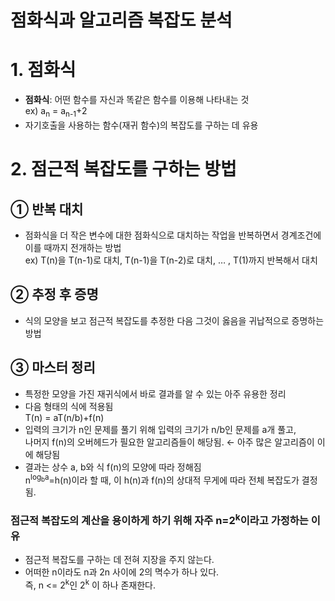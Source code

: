 점화식과 알고리즘 복잡도 분석
==
# 1. 점화식
- **점화식**: 어떤 함수를 자신과 똑같은 함수를 이용해 나타내는 것  
  ex) a<sub>n</sub> = a<sub>n-1</sub>+2  
- 자기호출을 사용하는 함수(재귀 함수)의 복잡도를 구하는 데 유용  
  
    
# 2. 점근적 복잡도를 구하는 방법
## ① 반복 대치
- 점화식을 더 작은 변수에 대한 점화식으로 대치하는 작업을 반복하면서 경계조건에 이를 때까지 전개하는 방법  
  ex) T(n)을 T(n-1)로 대치, T(n-1)을 T(n-2)로 대치, … , T(1)까지 반복해서 대치   
  
## ② 추정 후 증명  
- 식의 모양을 보고 점근적 복잡도를 추정한 다음 그것이 옳음을 귀납적으로 증명하는 방법  

## ③ 마스터 정리 
- 특정한 모양을 가진 재귀식에서 바로 결과를 알 수 있는 아주 유용한 정리  
- 다음 형태의 식에 적용됨  
  T(n) = aT(n/b)+f(n)  
- 입력의 크기가 n인 문제를 풀기 위해 입력의 크기가 n/b인 문제를 a개 풀고,  
  나머지 f(n)의 오버헤드가 필요한 알고리즘들이 해당됨. ← 아주 많은 알고리즘이 이에 해당됨  
- 결과는 상수 a, b와 식 f(n)의 모양에 따라 정해짐  
  n<sup>log<sub>b</sub>a</sup>=h(n)이라 할 때, 이 h(n)과 f(n)의 상대적 무게에 따라 전체 복잡도가 결정됨.  
    
###  점근적 복잡도의 계산을 용이하게 하기 위해 자주 n=2<sup>k</sup>이라고 가정하는 이유  
- 점근적 복잡도를 구하는 데 전혀 지장을 주지 않는다.
- 어떠한 n이라도 n과 2n 사이에 2의 멱수가 하나 있다.  
  즉, n <= 2<sup>k</sup>인 2<sup>k</sup> 이 하나 존재한다.
  


